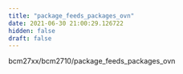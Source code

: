 ```yaml
---
title: "package_feeds_packages_ovn"
date: 2021-06-30 21:00:29.126722
hidden: false
draft: false
---
```


bcm27xx/bcm2710/package_feeds_packages_ovn

